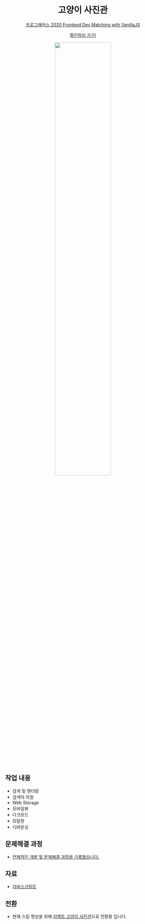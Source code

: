 <h1 align="center">고양이 사진관</h1>
<p align="center"><a href="https://programmers.co.kr/competitions/131/2020-web-fe-first" title="고양이 사진관" target="_blank">프로그래머스 2020 Frontend Dev Matching with VanillaJS</a></p><p align="center"><a href="https://geunu-vanillajs-cat.netlify.app/" title="고양이 사진관" target="_blank">확인하러 가기!</a></p>
<div align="center"><img width=60% src="https://user-images.githubusercontent.com/73439375/181865088-37b1e311-ae49-4bee-ac7e-dd6a01105616.png"></div>

## 작업 내용

- 검색 및 렌더링
- 검색어 저장
- Web Storage
- 모바일뷰
- 다크모드
- 모달창
- 디바운싱

## 문제해결 과정

- <a href="https://geunu97-8.notion.site/0590d7eceb4c4b9e8ae7d0eef9c7bf73" title="notion" target="_blank">전체적인 개발 및 문제해결 과정을 기록했습니다.</a>

## 자료

- <a href="https://geunu97-6.notion.site/Javascript-JS-6c3e9a89885246e99ca33438609b6fd3" title="자바스크립트">자바스크립트</a>

## 전환

- 현재 스킬 향상을 위해 <a href="https://github.com/geunu97/Repository_React_Cat" title="고양이 사진관" target="_blank">리액트 고양이 사진관</a>으로 전환중 입니다.
